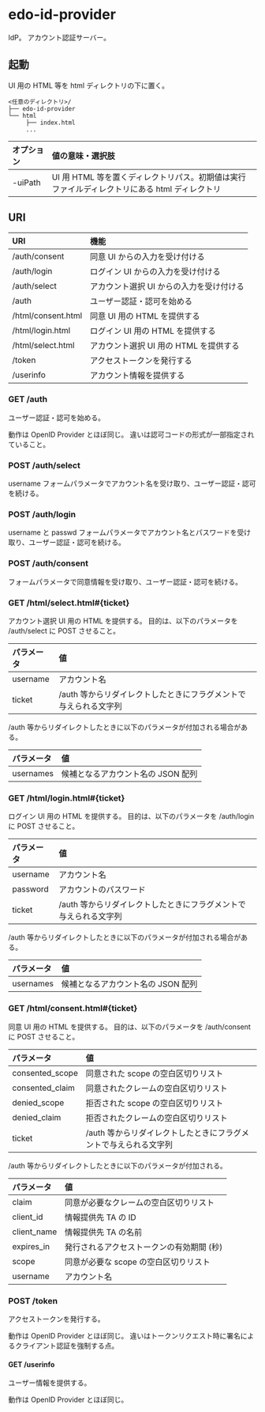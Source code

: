 edo-id-provider
===

IdP。
アカウント認証サーバー。


起動
---

UI 用の HTML 等を html ディレクトリの下に置く。

```
<任意のディレクトリ>/
├── edo-id-provider
└── html
     ├── index.html
     ...
```

|オプション|値の意味・選択肢|
|:--|:--|
|-uiPath|UI 用 HTML 等を置くディレクトリパス。初期値は実行ファイルディレクトリにある html ディレクトリ|


URI
---

|URI|機能|
|:--|:--|
|/auth/consent|同意 UI からの入力を受け付ける|
|/auth/login|ログイン UI からの入力を受け付ける|
|/auth/select|アカウント選択 UI からの入力を受け付ける|
|/auth|ユーザー認証・認可を始める|
|/html/consent.html|同意 UI 用の HTML を提供する|
|/html/login.html|ログイン UI 用の HTML を提供する|
|/html/select.html|アカウント選択 UI 用の HTML を提供する|
|/token|アクセストークンを発行する|
|/userinfo|アカウント情報を提供する|


### GET /auth

ユーザー認証・認可を始める。

動作は OpenID Provider とほぼ同じ。
違いは認可コードの形式が一部指定されていること。


### POST /auth/select

username フォームパラメータでアカウント名を受け取り、ユーザー認証・認可を続ける。


### POST /auth/login

username と passwd フォームパラメータでアカウント名とパスワードを受け取り、ユーザー認証・認可を続ける。


### POST /auth/consent

フォームパラメータで同意情報を受け取り、ユーザー認証・認可を続ける。


### GET /html/select.html#{ticket}

アカウント選択 UI 用の HTML を提供する。
目的は、以下のパラメータを /auth/select に POST させること。

|パラメータ|値|
|:--|:--|
|username|アカウント名|
|ticket|/auth 等からリダイレクトしたときにフラグメントで与えられる文字列|

/auth 等からリダイレクトしたときに以下のパラメータが付加される場合がある。

|パラメータ|値|
|:--|:--|
|usernames|候補となるアカウント名の JSON 配列|


### GET /html/login.html#{ticket}

ログイン UI 用の HTML を提供する。
目的は、以下のパラメータを /auth/login に POST させること。

|パラメータ|値|
|:--|:--|
|username|アカウント名|
|password|アカウントのパスワード|
|ticket|/auth 等からリダイレクトしたときにフラグメントで与えられる文字列|

/auth 等からリダイレクトしたときに以下のパラメータが付加される場合がある。

|パラメータ|値|
|:--|:--|
|usernames|候補となるアカウント名の JSON 配列|


### GET /html/consent.html#{ticket}

同意 UI 用の HTML を提供する。
目的は、以下のパラメータを /auth/consent に POST させること。

|パラメータ|値|
|:--|:--|
|consented_scope|同意された scope の空白区切りリスト|
|consented_claim|同意されたクレームの空白区切りリスト|
|denied_scope|拒否された scope の空白区切りリスト|
|denied_claim|拒否されたクレームの空白区切りリスト|
|ticket|/auth 等からリダイレクトしたときにフラグメントで与えられる文字列|

/auth 等からリダイレクトしたときに以下のパラメータが付加される。

|パラメータ|値|
|:--|:--|
|claim|同意が必要なクレームの空白区切りリスト|
|client_id|情報提供先 TA の ID|
|client_name|情報提供先 TA の名前|
|expires_in|発行されるアクセストークンの有効期間 (秒)|
|scope|同意が必要な scope の空白区切りリスト|
|username|アカウント名|


### POST /token

アクセストークンを発行する。

動作は OpenID Provider とほぼ同じ。
違いはトークンリクエスト時に署名によるクライアント認証を強制する点。


#### GET /userinfo

ユーザー情報を提供する。

動作は OpenID Provider とほぼ同じ。
